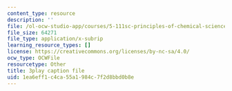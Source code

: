 ```yaml
---
content_type: resource
description: ''
file: /ol-ocw-studio-app/courses/5-111sc-principles-of-chemical-science-fall-2014/1ea6eff1c4ca55a1984c7f2d8bbd0b8e_pIwp65fPyYU.vtt
file_size: 64271
file_type: application/x-subrip
learning_resource_types: []
license: https://creativecommons.org/licenses/by-nc-sa/4.0/
ocw_type: OCWFile
resourcetype: Other
title: 3play caption file
uid: 1ea6eff1-c4ca-55a1-984c-7f2d8bbd0b8e
---
```

